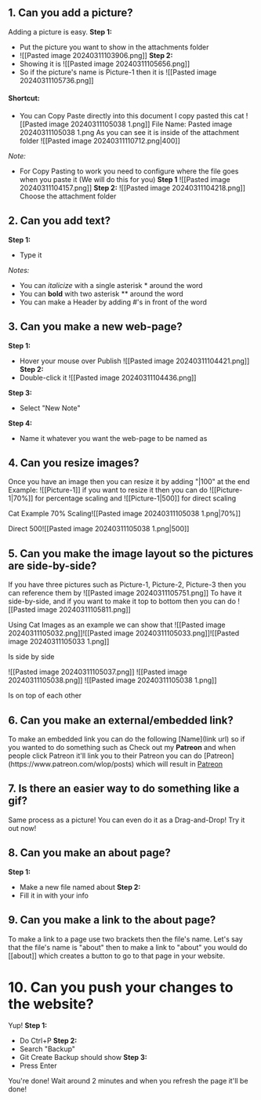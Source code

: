 ## 1. Can you add a picture?

Adding a picture is easy. 
**Step 1:**
- Put the picture you want to show in the attachments folder
- ![[Pasted image 20240311103906.png]]
**Step 2:**
- Showing it is ![[Pasted image 20240311105656.png]]
- So if the picture's name is Picture-1 then it is ![[Pasted image 20240311105736.png]] 

#### Shortcut:
- You can Copy Paste directly into this document
I copy pasted this cat
![[Pasted image 20240311105038 1.png]]
File Name: Pasted image 20240311105038 1.png
As you can see it is inside of the attachment folder
![[Pasted image 20240311110712.png|400]]


*Note:* 

- For Copy Pasting to work you need to configure where the file goes when you paste it (We will do this for you)
**Step 1**
![[Pasted image 20240311104157.png]]
**Step 2:**
![[Pasted image 20240311104218.png]]
Choose the attachment folder
 
## 2. Can you add text?

**Step 1:**
- Type it

*Notes:*
- You can *italicize* with a single asterisk * around the word
- You can **bold** with two asterisk ** around the word
- You can make a Header by adding #'s in front of the word

## 3. Can you make a new web-page?

**Step 1:**
- Hover your mouse over Publish
![[Pasted image 20240311104421.png]]
**Step 2:**
- Double-click it
![[Pasted image 20240311104436.png]]

**Step 3:**
- Select "New Note"

**Step 4:**
- Name it whatever you want the web-page to be named as
## 4. Can you resize images?
    
Once you have an image then you can resize it by adding "|100" at the end
Example:
$![[\text{Picture-1}]]$ if you want to resize it then you can do $![[\text{Picture-1}|70\%]]$ for percentage scaling and $![[\text{Picture-1|500]]}$ for direct scaling

Cat Example
70% Scaling![[Pasted image 20240311105038 1.png|70%]]

Direct 500![[Pasted image 20240311105038 1.png|500]]
## 5. Can you make the image layout so the pictures are side-by-side?

If you have three pictures such as Picture-1, Picture-2, Picture-3 then you can reference them by
![[Pasted image 20240311105751.png]]
To have it side-by-side, and if you want to make it top to bottom then you can do
![[Pasted image 20240311105811.png]]

Using Cat Images as an example we can show that 
![[Pasted image 20240311105032.png]]![[Pasted image 20240311105033.png]]![[Pasted image 20240311105033 1.png]]

Is side by side

![[Pasted image 20240311105037.png]]
![[Pasted image 20240311105038.png]]
![[Pasted image 20240311105038 1.png]]

Is on top of each other

## 6. Can you make an external/embedded link?

To make an embedded link you can do the following $[\text{Name}](\text{link url})$ so if you wanted to do something such as Check out my **Patreon** and when people click Patreon it'll link you to their Patreon you can do $[\text{Patreon}](\text{https://www.patreon.com/wlop/posts})$ which will result in [Patreon](https://www.patreon.com/wlop/posts) 
## 7. Is there an easier way to do something like a gif?

Same process as a picture!
You can even do it as a Drag-and-Drop! Try it out now!

## 8. Can you make an about page?

**Step 1:**
- Make a new file named about
**Step 2:**
- Fill it in with your info
## 9. Can you make a link to the about page?

To make a link to a page use two brackets then the file's name.
Let's say that the file's name is "about" then to make a link to "about" you would do
$[[\text{about}]]$ which creates a button to go to that page in your website.

# 10. Can you push your changes to the website?

Yup!
**Step 1:**
- Do Ctrl+P
**Step 2:**
- Search "Backup"
- Git Create Backup should show
**Step 3:**
- Press Enter

You're done! Wait around 2 minutes and when you refresh the page it'll be done!